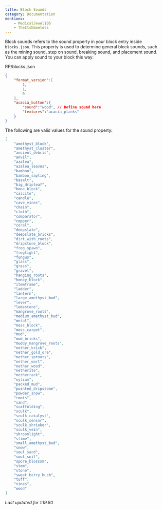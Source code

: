 ```yaml
---
title: Block Sounds
category: Documentation
mentions:
    - MedicalJewel105
    - TheItsNameless
---
```


Block sounds refers to the sound property in your block entry inside `blocks.json`.
This property is used to determine general block sounds, such as the mining sound, step on sound, breaking sound, and placement sound. You can apply sound to your block this way:

<CodeHeader>RP/blocks.json</CodeHeader>

```json
{
    "format_version":[
        1,
        1,
        0
    ],
    "acacia_button":{
        "sound":"wood", // Define sound here
        "textures":"acacia_planks"
    }
}
```

The following are valid values for the sound property:

<!-- page_dumper_start -->
```json
[
    "amethyst_block",
    "amethyst_cluster",
    "ancient_debris",
    "anvil",
    "azalea",
    "azalea_leaves",
    "bamboo",
    "bamboo_sapling",
    "basalt",
    "big_dripleaf",
    "bone_block",
    "calcite",
    "candle",
    "cave_vines",
    "chain",
    "cloth",
    "comparator",
    "copper",
    "coral",
    "deepslate",
    "deepslate_bricks",
    "dirt_with_roots",
    "dripstone_block",
    "frog_spawn",
    "froglight",
    "fungus",
    "glass",
    "grass",
    "gravel",
    "hanging_roots",
    "honey_block",
    "itemframe",
    "ladder",
    "lantern",
    "large_amethyst_bud",
    "lever",
    "lodestone",
    "mangrove_roots",
    "medium_amethyst_bud",
    "metal",
    "moss_block",
    "moss_carpet",
    "mud",
    "mud_bricks",
    "muddy_mangrove_roots",
    "nether_brick",
    "nether_gold_ore",
    "nether_sprouts",
    "nether_wart",
    "nether_wood",
    "netherite",
    "netherrack",
    "nylium",
    "packed_mud",
    "pointed_dripstone",
    "powder_snow",
    "roots",
    "sand",
    "scaffolding",
    "sculk",
    "sculk_catalyst",
    "sculk_sensor",
    "sculk_shrieker",
    "sculk_vein",
    "shroomlight",
    "slime",
    "small_amethyst_bud",
    "snow",
    "soul_sand",
    "soul_soil",
    "spore_blossom",
    "stem",
    "stone",
    "sweet_berry_bush",
    "tuff",
    "vines",
    "wood"
]
```
*Last updated for 1.19.80*
<!-- page_dumper_end -->
